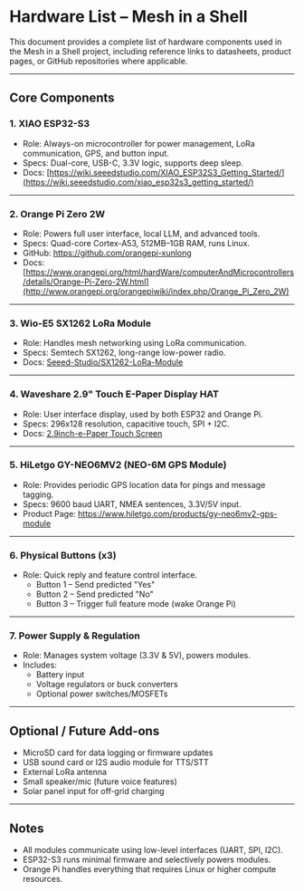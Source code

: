 
# Hardware List – Mesh in a Shell

This document provides a complete list of hardware components used in the Mesh in a Shell project, including reference links to datasheets, product pages, or GitHub repositories where applicable.

---

## Core Components

### 1. **XIAO ESP32-S3**
- Role: Always-on microcontroller for power management, LoRa communication, GPS, and button input.
- Specs: Dual-core, USB-C, 3.3V logic, supports deep sleep.
- Docs: [https://wiki.seeedstudio.com/XIAO_ESP32S3_Getting_Started/](https://wiki.seeedstudio.com/xiao_esp32s3_getting_started/)

---

### 2. **Orange Pi Zero 2W**
- Role: Powers full user interface, local LLM, and advanced tools.
- Specs: Quad-core Cortex-A53, 512MB–1GB RAM, runs Linux.
- GitHub: https://github.com/orangepi-xunlong
- Docs: [https://www.orangepi.org/html/hardWare/computerAndMicrocontrollers/details/Orange-Pi-Zero-2W.html](http://www.orangepi.org/orangepiwiki/index.php/Orange_Pi_Zero_2W)

---

### 3. **Wio-E5 SX1262 LoRa Module**
- Role: Handles mesh networking using LoRa communication.
- Specs: Semtech SX1262, long-range low-power radio.
- Docs: [Seeed-Studio/SX1262-LoRa-Module](https://wiki.seeedstudio.com/wio_sx1262_with_xiao_esp32s3_kit)

---

### 4. **Waveshare 2.9" Touch E-Paper Display HAT**
- Role: User interface display, used by both ESP32 and Orange Pi.
- Specs: 296x128 resolution, capacitive touch, SPI + I2C.
- Docs: [2.9inch-e-Paper Touch Screen](https://www.waveshare.com/wiki/2.9inch_Touch_e-Paper_HAT_Manual#Resources)

---

### 5. **HiLetgo GY-NEO6MV2 (NEO-6M GPS Module)**
- Role: Provides periodic GPS location data for pings and message tagging.
- Specs: 9600 baud UART, NMEA sentences, 3.3V/5V input.
- Product Page: https://www.hiletgo.com/products/gy-neo6mv2-gps-module

---

### 6. **Physical Buttons (x3)**
- Role: Quick reply and feature control interface.
  - Button 1 – Send predicted "Yes"
  - Button 2 – Send predicted "No"
  - Button 3 – Trigger full feature mode (wake Orange Pi)

---

### 7. **Power Supply & Regulation**
- Role: Manages system voltage (3.3V & 5V), powers modules.
- Includes:
  - Battery input
  - Voltage regulators or buck converters
  - Optional power switches/MOSFETs

---

## Optional / Future Add-ons

- MicroSD card for data logging or firmware updates
- USB sound card or I2S audio module for TTS/STT
- External LoRa antenna
- Small speaker/mic (future voice features)
- Solar panel input for off-grid charging

---

## Notes

- All modules communicate using low-level interfaces (UART, SPI, I2C).
- ESP32-S3 runs minimal firmware and selectively powers modules.
- Orange Pi handles everything that requires Linux or higher compute resources.
